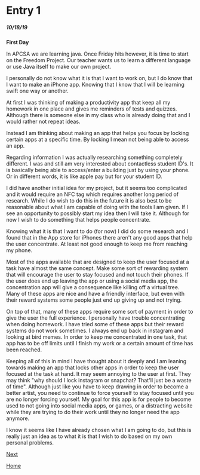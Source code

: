 # Entry 1
##### 10/18/19


**First Day**

In APCSA we are learning java. Once Friday hits however, it is time to start on the Freedom Project. Our teacher wants us to learn a different language or use Java itself to make our own project.

I personally do not know what it is that I want to work on, but I do know that I want to make an  iPhone app.
Knowing that I know that I will be learning swift one way or another.

At first I was thinking of making a productivity app that keep all my homework in one place and gives me reminders of tests and quizzes.
Although there is someone else in my class who is already doing that and I would rather not repeat ideas.

Instead I am thinking about making an app that helps you focus by locking certain apps
at a specific time. By locking I mean not being able to access an app.

Regarding information I was actually researching something completely different.
I was and still am very interested about contactless student ID's. It is basically being
able to access/enter a building just by using your phone. Or in different words, it is like apple pay
but for your student ID.

I did have another initial idea for my project, but it seems too complicated and it would require
an NFC tag which requires another long period of research.
While I do wish to do this in the future it is also best to be reasonable about what I am capable of doing
with the tools I am given. If I see an opportunity to possibly start my idea then I will take it.
Although for now I wish to do something that helps people concentrate.

Knowing what it is that I want to do (for now) I did do some research and I found that in the App store for iPhones
there aren't any good apps that help the user concentrate. At least not good enough to keep me from reaching my phone.

Most of the apps available that are designed to keep the user focused at a task have almost the same concept.
Make some sort of rewarding system that will encourage the user to stay focused and not touch their phones.
If the user does end up leaving the app or using a social media app, the concentration app will give a consequence
like killing off a virtual tree.
Many of these apps are nice and have a friendly interface, but even with their reward systems some people just end up giving up and not trying.

On top of that, many of these apps require some sort of payment in order to give the user the full experience.
I personally have trouble concentrating when doing homework. I have tried some of these apps but their reward systems do not work sometimes.
I always end up back in instagram and looking at bird memes.
In order to keep me concentrated in one task, that app has to be off limits until I finish my work or a certain amount of time has been reached.

Keeping all of this in mind I have thought about it deeply and I am leaning towards making an app that locks other apps in order to keep the user
focused at the task at hand. It may seem annoying to the user at first.
They may think "why should I lock instagram or snapchat? That'll just be a waste of time".
Although just like you have to keep drawing in order to become a better artist, you need to continue to force yourself to stay focused until you are no longer
forcing yourself. My goal for this app is for people to become used to not going into social media apps, or games, or a distracting website while they are trying to do their work
until they no longer need the app anymore.

I know it seems like I have already chosen what I am going to do, but this is really
just an idea as to what it is that I wish to do based on my own personal problems.


[Next](entry02.md)

[Home](../README.md)